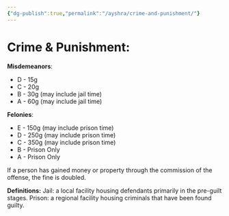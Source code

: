 ```yaml
---
{"dg-publish":true,"permalink":"/ayshra/crime-and-punishment/"}
---
```


# Crime & Punishment:

**Misdemeanors**:
- D - 15g
- C -  20g
- B - 30g (may include jail time)
- A - 60g (may include jail time)

**Felonies**:
- E - 150g (may include prison time)
- D - 250g (may include prison time)
- C - 350g (may include prison time)
- B - Prison Only
- A - Prison Only

If a person has gained money or property through the commission of the offense, the fine is doubled.

**Definitions:**
Jail: a local facility housing defendants primarily in the pre-guilt stages.
Prison: a regional facility housing criminals that have been found guilty. 